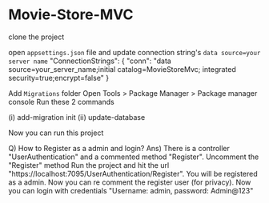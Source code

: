 # Movie-Store-MVC
clone the project

open `appsettings.json` file and update connection string's `data source=your server name`
"ConnectionStrings": {
       "conn": "data source=your_server_name;initial catalog=MovieStoreMvc; integrated security=true;encrypt=false"
}


Add `Migrations` folder
Open Tools > Package Manager > Package manager console
Run these 2 commands

(i) add-migration init
(ii) update-database

Now you can run this project

Q) How to Register as a admin and login?
Ans) There is a controller "UserAuthentication" and a commented method "Register". Uncomment the "Register" method
     Run the project and hit the url "https://localhost:7095/UserAuthentication/Register". You will be registered as a admin. Now you can re 
     comment the register user (for privacy).
     Now you can login with credentials "Username: admin, password: Admin@123"
